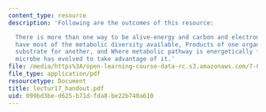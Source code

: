 ```yaml
---
content_type: resource
description: 'Following are the outcomes of this resource:

  There is more than one way to be alive-energy and carbon and electrons, Microbes
  have most of the metabolic diversity available, Products of one organism are the
  substrate for another, and Where metabolic pathway is energetically favorable, a
  microbe has evolved to take advantage of it.'
file: /media/https%3A/open-learning-course-data-rc.s3.amazonaws.com/7-014-introductory-biology-spring-2005/099bd3bed625b71dfda8be22b740a610_lectur17_handout.pdf
file_type: application/pdf
resourcetype: Document
title: lectur17_handout.pdf
uid: 099bd3be-d625-b71d-fda8-be22b740a610
---
```

